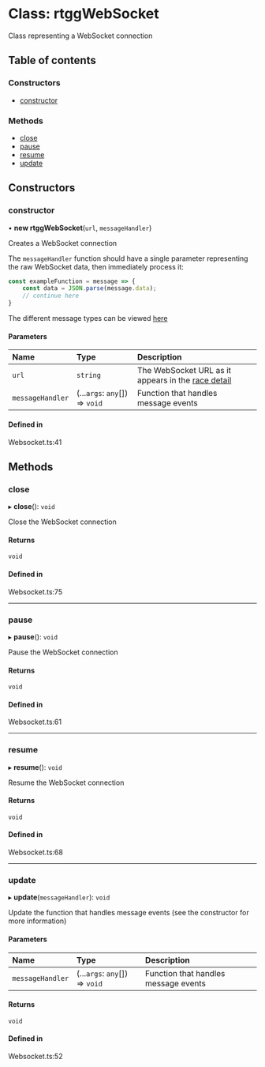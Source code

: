 # Class: rtggWebSocket

Class representing a WebSocket connection

## Table of contents

### Constructors

- [constructor](rtggWebSocket.md#constructor)

### Methods

- [close](rtggWebSocket.md#close)
- [pause](rtggWebSocket.md#pause)
- [resume](rtggWebSocket.md#resume)
- [update](rtggWebSocket.md#update)

## Constructors

### constructor

• **new rtggWebSocket**(`url`, `messageHandler`)

Creates a WebSocket connection

The `messageHandler` function should have a single parameter representing the raw WebSocket data, then immediately process it:
```js
const exampleFunction = message => {
    const data = JSON.parse(message.data);
    // continue here
}
```
The different message types can be viewed [here](https://github.com/racetimeGG/racetime-app/wiki/Category-bots#receiving-messages)

#### Parameters

| Name | Type | Description |
| :------ | :------ | :------ |
| `url` | `string` | The WebSocket URL as it appears in the [race detail](https://github.com/racetimeGG/racetime-app/wiki/Public-API-endpoints#field-breakdown-4) |
| `messageHandler` | (...`args`: `any`[]) => `void` | Function that handles message events |

#### Defined in

Websocket.ts:41

## Methods

### close

▸ **close**(): `void`

Close the WebSocket connection

#### Returns

`void`

#### Defined in

Websocket.ts:75

___

### pause

▸ **pause**(): `void`

Pause the WebSocket connection

#### Returns

`void`

#### Defined in

Websocket.ts:61

___

### resume

▸ **resume**(): `void`

Resume the WebSocket connection

#### Returns

`void`

#### Defined in

Websocket.ts:68

___

### update

▸ **update**(`messageHandler`): `void`

Update the function that handles message events (see the constructor for more information)

#### Parameters

| Name | Type | Description |
| :------ | :------ | :------ |
| `messageHandler` | (...`args`: `any`[]) => `void` | Function that handles message events |

#### Returns

`void`

#### Defined in

Websocket.ts:52
